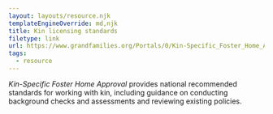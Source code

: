 ```yaml
---
layout: layouts/resource.njk
templateEngineOverride: md,njk
title: Kin licensing standards
filetype: link
url: https://www.grandfamilies.org/Portals/0/Kin-Specific_Foster_Home_Approval_Standards_2025.pdf
tags:
  - resource
---
```

*Kin-Specific Foster Home Approval* provides national recommended standards for working with kin, including guidance on conducting background checks and assessments and reviewing existing policies.
